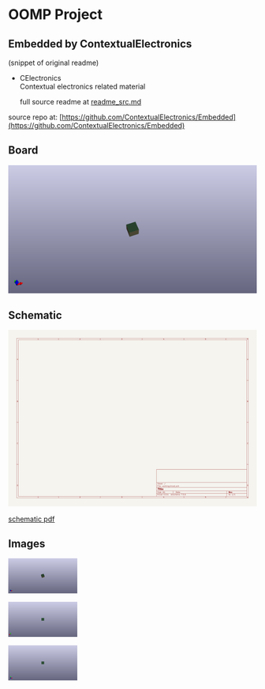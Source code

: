 # OOMP Project  
## Embedded  by ContextualElectronics  
  
(snippet of original readme)  
  
- CElectronics  
Contextual electronics related material  
  
  full source readme at [readme_src.md](readme_src.md)  
  
source repo at: [https://github.com/ContextualElectronics/Embedded](https://github.com/ContextualElectronics/Embedded)  
## Board  
  
[![working_3d.png](working_3d_600.png)](working_3d.png)  
## Schematic  
  
[![working_schematic.png](working_schematic_600.png)](working_schematic.png)  
  
[schematic pdf](working_schematic.pdf)  
## Images  
  
[![working_3d.png](working_3d_140.png)](working_3d.png)  
  
[![working_3d_back.png](working_3d_back_140.png)](working_3d_back.png)  
  
[![working_3d_front.png](working_3d_front_140.png)](working_3d_front.png)  
